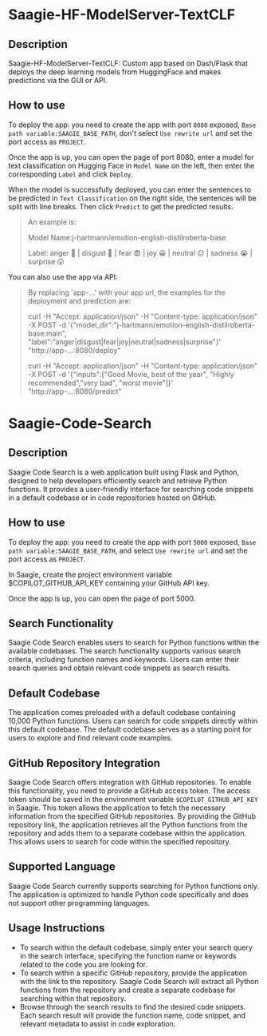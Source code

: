 # Saagie-HF-ModelServer-TextCLF


## Description
Saagie-HF-ModelServer-TextCLF: Custom app based on Dash/Flask that deploys the deep learning models from HuggingFace and makes predictions via the GUI or API. 


## How to use
To deploy the app: you need to create the app with port `8080` exposed, `Base path variable:SAAGIE_BASE_PATH`, don't select `Use rewrite url` and set the port access as `PROJECT`. 

Once the app is up, you can open the page of port 8080, enter a model for text classification on Hugging Face in `Model Name` on the left, then enter the corresponding `Label` and click `Deploy`.

When the model is successfully deployed, you can enter the sentences to be predicted in `Text Classification` on the right side, the sentences will be split with line breaks. Then click `Predict` to get the predicted results.

> An example is: 
> 
> Model Name:j-hartmann/emotion-english-distilroberta-base
> 
> Label: anger 🤬 | disgust 🤢 | fear 😨 | joy 😀 | neutral 😐 | sadness 😭 | surprise 😲 



You can also use the app via API:
> By replacing 'app-...' with your app url, the examples for the deployment and prediction are: 
> 
> curl -H "Accept: application/json" -H "Content-type: application/json" -X POST -d '{"model_dir":"j-hartmann/emotion-english-distilroberta-base:main", "label":"anger|disgust|fear|joy|neutral|sadness|surprise"}' "http://app-...:8080/deploy"
> 
> curl -H "Accept: application/json" -H "Content-type: application/json" -X POST -d '{"inputs":["Good Movie, best of the year", "Highly recommended","very bad", "worst movie"]}' "http://app-...:8080/predict"


# Saagie-Code-Search


## Description

Saagie Code Search is a web application built using Flask and Python, designed to help developers efficiently search and retrieve Python functions. It provides a user-friendly interface for searching code snippets in a default codebase or in code repositories hosted on GitHub.

## How to use

To deploy the app: you need to create the app with port `5000` exposed, `Base path variable:SAAGIE_BASE_PATH`, and select `Use rewrite url` and set the port access as `PROJECT`. 

In Saagie, create the project environment variable $COPILOT_GITHUB_API_KEY containing your GitHub API key.

Once the app is up, you can open the page of port 5000.

## Search Functionality

Saagie Code Search enables users to search for Python functions within the available codebases. The search functionality supports various search criteria, including function names and keywords. Users can enter their search queries and obtain relevant code snippets as search results.

## Default Codebase

The application comes preloaded with a default codebase containing 10,000 Python functions. Users can search for code snippets directly within this default codebase. The default codebase serves as a starting point for users to explore and find relevant code examples.

## GitHub Repository Integration

Saagie Code Search offers integration with GitHub repositories. To enable this functionality, you need to provide a GitHub access token. The access token should be saved in the environment variable `$COPILOT_GITHUB_API_KEY` in Saagie. This token allows the application to fetch the necessary information from the specified GitHub repositories. By providing the GitHub repository link, the application retrieves all the Python functions from the repository and adds them to a separate codebase within the application. This allows users to search for code within the specified repository.

## Supported Language

Saagie Code Search currently supports searching for Python functions only. The application is optimized to handle Python code specifically and does not support other programming languages.

## Usage Instructions

- To search within the default codebase, simply enter your search query in the search interface, specifying the function name or keywords related to the code you are looking for.
- To search within a specific GitHub repository, provide the application with the link to the repository. Saagie Code Search will extract all Python functions from the repository and create a separate codebase for searching within that repository.
- Browse through the search results to find the desired code snippets. Each search result will provide the function name, code snippet, and relevant metadata to assist in code exploration.